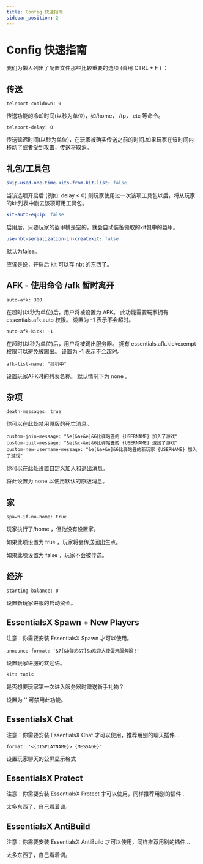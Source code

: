 ```yaml
---
title: Config 快速指南
sidebar_position: 2
---
```


# Config 快速指南

我们为懒人列出了配置文件那些比较重要的选项 (善用 CTRL + F ) ：

## 传送

```
teleport-cooldown: 0
```

传送功能的冷却时间(以秒为单位)，如/home， /tp， etc 等命令。

```
teleport-delay: 0
```

传送延迟时间(以秒为单位)，在玩家被确实传送之前的时间.如果玩家在该时间内移动了或者受到攻击，传送将取消。

## 礼包/工具包

```yaml
skip-used-one-time-kits-from-kit-list: false
```

当该选项开启后 (例如. delay < 0) 则玩家使用过一次该项工具包以后，将从玩家的kit列表中删去该项可用工具包。

```yaml
kit-auto-equip: false
```

启用后，只要玩家的盔甲槽是空的，就会自动装备领取的kit包中的盔甲。

```yaml
use-nbt-serialization-in-createkit: false
```

默认为false。

应该是说，开启后 kit 可以存 nbt 的东西了。

## AFK - 使用命令 /afk 暂时离开

```
auto-afk: 300
```

在超时(以秒为单位)后，用户将被设置为 AFK。
此功能需要玩家拥有 essentials.afk.auto 权限。
设置为 -1 表示不会超时。

```
auto-afk-kick: -1
```

在超时(以秒为单位)后，用户将被踢出服务器。
拥有 essentials.afk.kickexempt 权限可以避免被踢出。
设置为 -1 表示不会超时。

```
afk-list-name: "挂机中"
```

设置玩家AFK时的列表名称。 默认情况下为 none 。

## 杂项

```
death-messages: true
```

你可以在此处禁用原版的死亡消息。

```
custom-join-message: "&e[&a+&e]&6比驿站丑的 {USERNAME} 加入了游戏"
custom-quit-message: "&e[&c-&e]&6比驿站丑的 {USERNAME} 退出了游戏"
custom-new-username-message: "&e[&a+&e]&6比驿站丑的新玩家 {USERNAME} 加入了游戏"
```

你可以在此处设置自定义加入和退出消息。

将此设置为 none 以使用默认的原版消息。

## 家

```
spawn-if-no-home: true
```

玩家执行了/home ，但他没有设置家。

如果此项设置为 true ，玩家将会传送回出生点。

如果此项设置为 false ，玩家不会被传送。

## 经济

```
starting-balance: 0
```

设置新玩家进服的启动资金。

## EssentialsX Spawn + New Players

注意：你需要安装 EssentialsX Spawn 才可以使用。

```
announce-format: '&7[&b驿站&7]&a欢迎大傻蛋来服务器！'
```

设置玩家进服的欢迎语。

```
kit: tools
```

是否想要玩家第一次进入服务器时赠送新手礼物？

设置为 '' 可禁用此功能。

## EssentialsX Chat

注意：你需要安装 EssentialsX Chat 才可以使用，推荐用别的聊天插件...

```
format: '<{DISPLAYNAME}> {MESSAGE}'
```

设置玩家聊天的公屏显示格式

## EssentialsX Protect

注意：你需要安装 EssentialsX Protect 才可以使用，同样推荐用别的插件...

太多东西了，自己看着调。

## EssentialsX AntiBuild

注意：你需要安装 EssentialsX AntiBuild 才可以使用，同样推荐用别的插件...

太多东西了，自己看着调。
